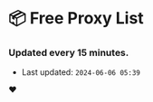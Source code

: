 # :package: Free Proxy List
### Updated every 15 minutes.

- Last updated: `2024-06-06 05:39`

:heart:

